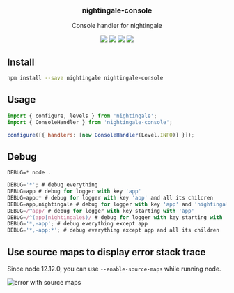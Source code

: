 <h3 align="center">
  nightingale-console
</h3>

<p align="center">
  Console handler for nightingale
</p>

<p align="center">
  <a href="https://npmjs.org/package/nightingale-console"><img src="https://img.shields.io/npm/v/nightingale-console.svg?style=flat-square"></a>
  <a href="https://npmjs.org/package/nightingale-console"><img src="https://img.shields.io/npm/dw/nightingale-console.svg?style=flat-square"></a>
  <a href="https://npmjs.org/package/nightingale-console"><img src="https://img.shields.io/node/v/nightingale-console.svg?style=flat-square"></a>
  <a href="https://npmjs.org/package/nightingale-console"><img src="https://img.shields.io/npm/types/nightingale-console.svg?style=flat-square"></a>
</p>

## Install

```sh
npm install --save nightingale nightingale-console
```

## Usage

```js
import { configure, levels } from 'nightingale';
import { ConsoleHandler } from 'nightingale-console';

configure([{ handlers: [new ConsoleHandler(Level.INFO)] }]);
```

## Debug

`DEBUG=* node .`

```js
DEBUG='*'; # debug everything
DEBUG=app # debug for logger with key 'app'
DEBUG=app:* # debug for logger with key 'app' and all its children
DEBUG=app,nightingale # debug for logger with key 'app' and 'nightingale'
DEBUG=/^app/ # debug for logger with key starting with 'app'
DEBUG=/^(app|nightingale$)/ # debug for logger with key starting with 'app' and key 'nightingale'
DEBUG='*,-app'; # debug everything except app
DEBUG='*,-app:*'; # debug everything except app and all its children
```

## Use source maps to display error stack trace

Since node 12.12.0, you can use `--enable-source-maps` while running node.

![error with source maps](https://static.hurpeau.com/images/npm/nightingale/screenshot-errors-with-source-maps.png)
